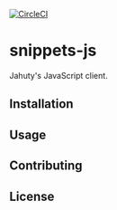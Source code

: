[![CircleCI](https://circleci.com/gh/jahuty/snippets-js/tree/master.svg?style=svg)](https://circleci.com/gh/jahuty/snippets-js/tree/master)

# snippets-js

Jahuty's JavaScript client.

## Installation

## Usage

## Contributing

## License

